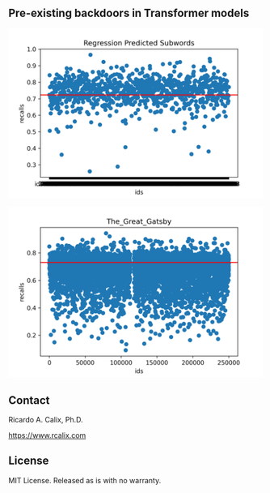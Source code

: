 ## Pre-existing backdoors in Transformer models

![](300dpiRegPredSubwords899.png)

![](300dpiJustRandom7090.png)

## Contact

Ricardo A. Calix, Ph.D.

https://www.rcalix.com

## License

MIT License. Released as is with no warranty.
